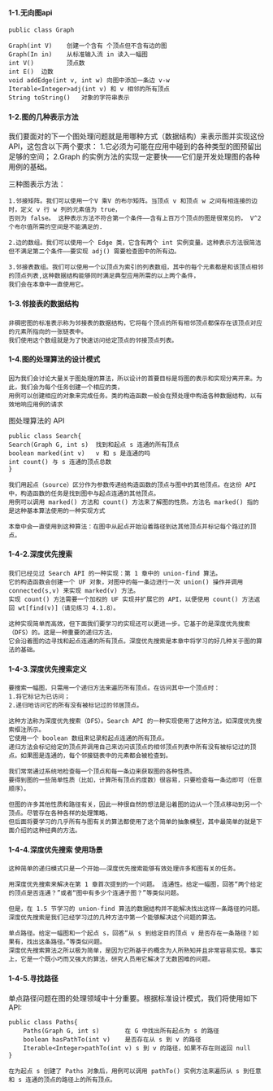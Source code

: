 
#### 1-1.无向图api
```
public class Graph

Graph(int V)    创建一个含有 个顶点但不含有边的图
Graph(In in)    从标准输入流 in 读入一幅图
int V()         顶点数
int E()  边数
void addEdge(int v, int w) 向图中添加一条边 v-w
Iterable<Integer>adj(int v) 和 v 相邻的所有顶点
String toString()   对象的字符串表示
```

#### 1-2.图的几种表示方法
我们要面对的下一个图处理问题就是用哪种方式（数据结构）来表示图并实现这份 API，这包含以下两个要求：
1.它必须为可能在应用中碰到的各种类型的图预留出足够的空间；
2.Graph 的实例方法的实现一定要快——它们是开发处理图的各种用例的基础。

三种图表示方法：
```
1.邻接矩阵。我们可以使用一个V 乘V 的布尔矩阵。当顶点 v 和顶点 w 之间有相连接的边时，定义 v 行 w 列的元素值为 true，
否则为 false。 这种表示方法不符合第一个条件——含有上百万个顶点的图是很常见的， V^2个布尔值所需的空间是不能满足的.

2.边的数组。我们可以使用一个 Edge 类，它含有两个 int 实例变量。这种表示方法很简洁但不满足第二个条件——要实现 adj() 需要检查图中的所有边。

3.邻接表数组。我们可以使用一个以顶点为索引的列表数组，其中的每个元素都是和该顶点相邻的顶点列表,这种数据结构能够同时满足典型应用所需的以上两个条件，
我们会在本章中一直使用它。
```

#### 1-3.邻接表的数据结构
```
非稠密图的标准表示称为邻接表的数据结构，它将每个顶点的所有相邻顶点都保存在该顶点对应的元素所指向的一张链表中。
我们使用这个数组就是为了快速访问给定顶点的邻接顶点列表。
```

#### 1-4.图的处理算法的设计模式
```
因为我们会讨论大量关于图处理的算法，所以设计的首要目标是将图的表示和实现分离开来。为此，我们会为每个任务创建一个相应的类，
用例可以创建相应的对象来完成任务。类的构造函数一般会在预处理中构造各种数据结构，以有效地响应用例的请求
```
图处理算法的 API
```
public class Search{
Search(Graph G, int s)  找到和起点 s 连通的所有顶点
boolean marked(int v)   v 和 s 是连通的吗
int count() 与 s 连通的顶点总数
}

我们用起点（source）区分作为参数传递给构造函数的顶点与图中的其他顶点。在这份 API 中，构造函数的任务是找到图中与起点连通的其他顶点。
用例可以调用 marked() 方法和 count() 方法来了解图的性质。方法名 marked() 指的是这种基本算法使用的一种实现方式

本章中会一直使用到这种算法：在图中从起点开始沿着路径到达其他顶点并标记每个路过的顶点。
```

#### 1-4-2.深度优先搜索
```
我们已经见过 Search API 的一种实现：第 1 章中的 union-find 算法。
它的构造函数会创建一个 UF 对象，对图中的每一条边进行一次 union() 操作并调用 connected(s,v) 来实现 marked(v) 方法。
实现 count() 方法需要一个加权的 UF 实现并扩展它的 API，以便使用 count() 方法返回 wt[find(v)]（请见练习 4.1.8）。

这种实现简单而高效，但下面我们要学习的实现还可以更进一步。它基于的是深度优先搜索（DFS）的。这是一种重要的递归方法，
它会沿着图的边寻找和起点连通的所有顶点。深度优先搜索是本章中将学习的好几种关于图的算法的基础。
```

#### 1-4-3.深度优先搜索定义
```
要搜索一幅图，只需用一个递归方法来遍历所有顶点。在访问其中一个顶点时：
1.将它标记为已访问；
2.递归地访问它的所有没有被标记过的邻居顶点。

这种方法称为深度优先搜索（DFS）。Search API 的一种实现使用了这种方法，如深度优先搜索框注所示。
它使用一个 boolean 数组来记录和起点连通的所有顶点。
递归方法会标记给定的顶点并调用自己来访问该顶点的相邻顶点列表中所有没有被标记过的顶点。如果图是连通的，每个邻接链表中的元素都会被检查到。
```

```
我们常常通过系统地检查每一个顶点和每一条边来获取图的各种性质。
要得到图的一些简单性质（比如，计算所有顶点的度数）很容易，只要检查每一条边即可（任意顺序）。

但图的许多其他性质和路径有关，因此一种很自然的想法是沿着图的边从一个顶点移动到另一个顶点。尽管存在各种各样的处理策略，
但后面将要学习的几乎所有与图有关的算法都使用了这个简单的抽象模型，其中最简单的就是下面介绍的这种经典的方法。
```

#### 1-4-4.深度优先搜索 使用场景
```
这种简单的递归模式只是一个开始——深度优先搜索能够有效处理许多和图有关的任务。

用深度优先搜索来解决在第 1 章首次提到的一个问题。 连通性。给定一幅图，回答“两个给定的顶点是否连通？”或者“图中有多少个连通子图？”等类似问题。

但是，在 1.5 节学习的 union-find 算法的数据结构并不能解决找出这样一条路径的问题。深度优先搜索是我们已经学习过的几种方法中第一个能够解决这个问题的算法。

单点路径。给定一幅图和一个起点 s，回答“从 s 到给定目的顶点 v 是否存在一条路径？如果有，找出这条路径。”等类似问题。
深度优先搜索算法之所以极为简单，是因为它所基于的概念为人所熟知并且非常容易实现。事实上，它是一个既小巧而又强大的算法，研究人员用它解决了无数困难的问题。
```

#### 1-4-5.寻找路径
单点路径问题在图的处理领域中十分重要。根据标准设计模式，我们将使用如下 API:
```
public class Paths{
    Paths(Graph G, int s)       在 G 中找出所有起点为 s 的路径
    boolean hasPathTo(int v)    是否存在从 s 到 v 的路径
    Iterable<Integer>pathTo(int v) s 到 v 的路径，如果不存在则返回 null
}

在为起点 s 创建了 Paths 对象后，用例可以调用 pathTo() 实例方法来遍历从 s 到任意和 s 连通的顶点的路径上的所有顶点。
```
